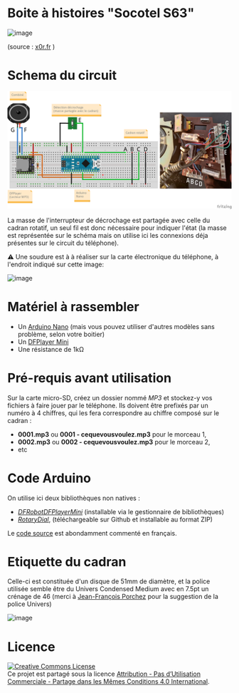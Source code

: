 # Boite à histoires "Socotel S63"

![image](https://user-images.githubusercontent.com/1282106/144014466-de22c6db-30d0-470b-b444-1885433b99f5.png)

(source : [x0r.fr](https://x0r.fr/blog/53) )

# Schema du circuit

![This is an image](./Breadboard_S63.png)

La masse de l'interrupteur de décrochage est partagée avec celle du cadran rotatif, un seul fil est donc nécessaire pour indiquer l'état (la masse est représentée sur le schéma mais on utilise ici les connexions déja présentes sur le circuit du téléphone).

⚠️ Une soudure est à à réaliser sur la carte électronique du téléphone, à l'endroit indiqué sur cette image:

![image](https://user-images.githubusercontent.com/1282106/158116993-9024d001-5677-4283-a7d8-50aed1ea8403.png)

# Matériel à rassembler
- Un [Arduino Nano](https://www.gotronic.fr/art-carte-arduino-nano-12422.htm) (mais vous pouvez utiliser d'autres modèles sans problème, selon votre boitier)
- Un [DFPlayer Mini](https://www.gotronic.fr/art-module-mp3-dfr0299-22404.htm)
- Une résistance de 1kΩ

# Pré-requis avant utilisation
Sur la carte micro-SD, créez un dossier nommé _MP3_ et stockez-y vos fichiers à faire jouer par le téléphone. Ils doivent être prefixés par un numéro à 4 chiffres, qui les fera correspondre au chiffre composé sur le cadran :
- **0001.mp3** ou **0001 - cequevousvoulez.mp3** pour le morceau 1,
- **0002.mp3** ou **0002 - cequevousvoulez.mp3** pour le morceau 2,
- etc

# Code Arduino
On utilise ici deux bibliothèques non natives :
- [*DFRobotDFPlayerMini*](https://github.com/DFRobot/DFRobotDFPlayerMini) (installable via le gestionnaire de bibliothèques)
- [*RotaryDial*](https://github.com/markfickett/Rotary-Dial), (téléchargeable sur Github et installable au format ZIP)

Le [code source](./Boite_a_histoires_S63.ino) est abondamment commenté en français.

# Etiquette du cadran
Celle-ci est constituée d'un disque de 51mm de diamètre, et la police utilisée semble être du Univers Condensed Medium avec en 7.5pt un crénage de 46 (merci à [Jean-François Porchez](https://typofonderie.com) pour la suggestion de la police Univers)

![image](https://user-images.githubusercontent.com/1282106/144504833-abf780c6-383c-48c3-8791-4e733949bcb3.png)

# Licence
<a rel="license" href="http://creativecommons.org/licenses/by-nc-sa/4.0/"><img alt="Creative Commons License" style="border-width:0" src="https://i.creativecommons.org/l/by-nc-sa/4.0/88x31.png" /></a><br />Ce projet est partagé sous la licence <a rel="license" href="http://creativecommons.org/licenses/by-nc-sa/4.0/">Attribution - Pas d’Utilisation Commerciale - Partage dans les Mêmes Conditions 4.0 International</a>.
